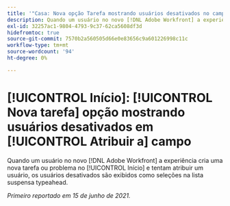 ```yaml
---
title: '"Casa: Nova opção Tarefa mostrando usuários desativados no campo Atribuir a'''
description: Quando um usuário no novo [!DNL Adobe Workfront] a experiência cria uma nova tarefa ou problema na área inicial e eles tentam atribuir um usuário, os usuários desativados são exibidos como seleções na [!UICONTROL typeahead] lista suspensa.
exl-id: 32257ac1-9804-4793-9c37-62ca5608df3d
hidefromtoc: true
source-git-commit: 7570b2a560505d66e0e83656c9a601226998c11c
workflow-type: tm+mt
source-wordcount: '94'
ht-degree: 0%

---
```


# [!UICONTROL Início]: [!UICONTROL Nova tarefa] opção mostrando usuários desativados em [!UICONTROL Atribuir a] campo

Quando um usuário no novo [!DNL Adobe Workfront] a experiência cria uma nova tarefa ou problema no [!UICONTROL Início] e tentam atribuir um usuário, os usuários desativados são exibidos como seleções na lista suspensa typeahead.

_Primeiro reportado em 15 de junho de 2021._
